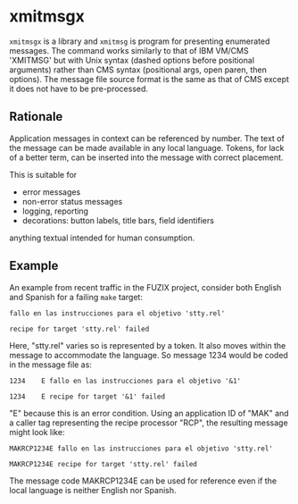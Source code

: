 # xmitmsgx

`xmitmsgx` is a library and `xmitmsg` is program for presenting
enumerated messages. The command works similarly to that of IBM VM/CMS
'XMITMSG' but with Unix syntax (dashed options before positional arguments) 
rather than CMS syntax (positional args, open paren, then options). 
The message file source format is the same as that of CMS 
except it does not have to be pre-processed.

## Rationale

Application messages in context can be referenced by number.
The text of the message can be made available in any local language.
Tokens, for lack of a better term, can be inserted into the message 
with correct placement.

This is suitable for

* error messages
* non-error status messages
* logging, reporting
* decorations: button labels, title bars, field identifiers

anything textual intended for human consumption.

## Example

An example from recent traffic in the FUZIX project,
consider both English and Spanish for a failing `make` target:

    fallo en las instrucciones para el objetivo 'stty.rel'

    recipe for target 'stty.rel' failed

Here, "stty.rel" varies so is represented by a token.
It also moves within the message to accommodate the language.
So message 1234 would be coded in the message file as:

    1234    E fallo en las instrucciones para el objetivo '&1'

    1234    E recipe for target '&1' failed

"E" because this is an error condition.
Using an application ID of "MAK" and a caller tag representing
the recipe processor "RCP", the resulting message might look like:

    MAKRCP1234E fallo en las instrucciones para el objetivo 'stty.rel'

    MAKRCP1234E recipe for target 'stty.rel' failed

The message code MAKRCP1234E can be used for reference
even if the local language is neither English nor Spanish.


